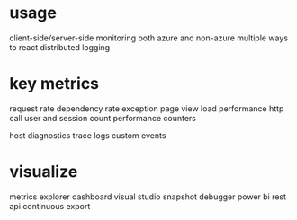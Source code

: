 # usage
client-side/server-side monitoring
both azure and non-azure
multiple ways to react
distributed logging

# key metrics
request rate
dependency rate
exception
page view
load performance
http call
user and session count
performance counters

host diagnostics
trace logs
custom events

# visualize
metrics explorer
dashboard
visual studio
snapshot debugger
power bi
rest api
continuous export
















